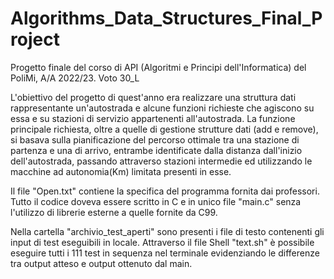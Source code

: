 # Algorithms_Data_Structures_Final_Project

Progetto finale del corso di API (Algoritmi e Principi dell'Informatica) del PoliMi, A/A 2022/23. Voto 30_L

L'obiettivo del progetto di quest'anno era realizzare una struttura dati rappresentante un'autostrada e alcune funzioni richieste che agiscono su essa e su stazioni di servizio appartenenti all'autostrada.
La funzione principale richiesta, oltre a quelle di gestione strutture dati (add e remove), si basava sulla pianificazione del percorso ottimale tra una stazione di partenza e una di arrivo, entrambe identificate dalla distanza dall'inizio dell'autostrada, passando attraverso stazioni intermedie ed utilizzando le macchine ad autonomia(Km) limitata presenti in esse.

Il file "Open.txt" contiene la specifica del programma fornita dai professori.
Tutto il codice doveva essere scritto in C e in unico file "main.c" senza l'utilizzo di librerie esterne a quelle fornite da C99.

Nella cartella "archivio_test_aperti" sono presenti i file di testo contenenti gli input di test eseguibili in locale.
Attraverso il file Shell "text.sh" è possibile eseguire tutti i 111 test in sequenza nel terminale evidenziando le differenze tra output atteso e output ottenuto dal main.
